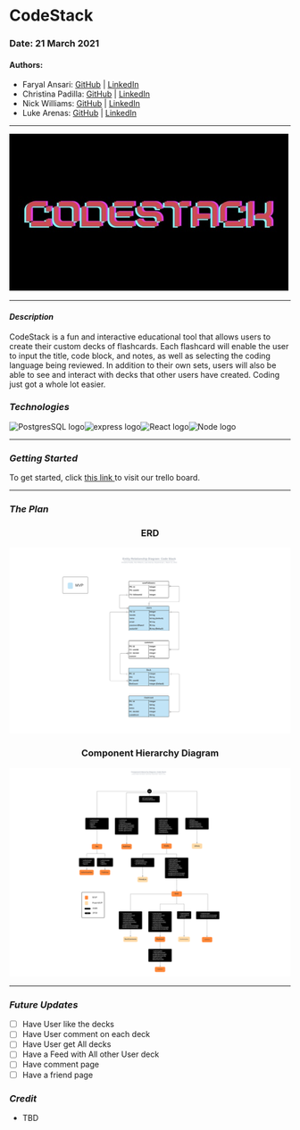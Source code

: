 # CodeStack

### Date: 21 March 2021

#### Authors:

* Faryal Ansari:
[GitHub](https://github.com/f-ansari) | 
[LinkedIn](https://www.linkedin.com/in/faryal-a-43505b154/)
* Christina Padilla:
[GitHub](https://github.com/hipstina) | 
[LinkedIn](https://www.linkedin.com/in/hipstina/)
* Nick Williams:
[GitHub](https://github.com/NickWill24) | 
[LinkedIn](https://www.linkedin.com/in/nickwill24/)
* Luke Arenas:
[GitHub](https://github.com/LukeArenas) | 
[LinkedIn](https://www.linkedin.com/in/lukearenas/)

***

![CodeStack Logo](store/logo.jpg)

***
#### ***Description***
CodeStack is a fun and interactive educational tool that allows users to create their custom decks of flashcards. Each flashcard will enable the user to input the title, code block, and notes, as well as selecting the coding language being reviewed. In addition to their own sets, users will also be able to see and interact with decks that other users have created. Coding just got a whole lot easier.

### ***Technologies***

<img src="https://external-content.duckduckgo.com/iu/?u=http%3A%2F%2Flogonoid.com%2Fimages%2Fpostgresql-logo.png&f=1&nofb=1" alt="PostgresSQL logo" width="150"/><img src="https://i.cloudup.com/zfY6lL7eFa-3000x3000.png" alt="express logo" width="150"/><img src="https://external-content.duckduckgo.com/iu/?u=http%3A%2F%2Fyycjs.com%2Freal-world-react%2Fimg%2Freact-logo.png&f=1&nofb=1" alt="React logo" width="150"/><img src="https://external-content.duckduckgo.com/iu/?u=https%3A%2F%2Fwww.ict.social%2Fimages%2F5728%2Fnodejs_logo.png&f=1&nofb=1" alt="Node logo" width="150"/>

***

### ***Getting Started***

To get started, click [this link ](https://trello.com/b/vYAmm1du/project-3) to visit our trello board.

***

### ***The Plan***

<h3 align="center" >ERD</h3>

![CodeStack ERD](/store/code_stackERD-hor.png)

<h3 align="center" >Component Hierarchy Diagram</h3>

![CodeStack Component Hierarchy Diagram](/store/code_stackCHD-hor.png)

***

### ***Future Updates***

- [ ] Have User like the decks
- [ ] Have User comment on each deck
- [ ] Have User get All decks
- [ ] Have a Feed with All other User deck
- [ ] Have comment page
- [ ] Have a friend page

### ***Credit***

* TBD
